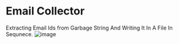 # Email Collector
  Extracting Email Ids from Garbage String And Writing It In A File In Sequnece.
  ![image](https://user-images.githubusercontent.com/85392154/123470634-4e849800-d612-11eb-9917-c55083f0cba7.png)
